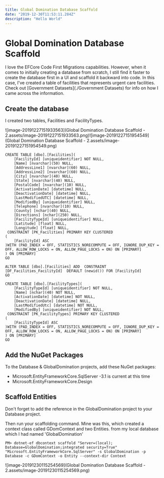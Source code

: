 ```yaml
---
title: Global Domination Database Scaffold
date: "2019-12-30T11:53:11.284Z"
description: "Hello World"
---
```

# Global Domination Database Scaffold

I love the EFCore Code First Migrations capabilities. However, when it comes to initially creating a database from scratch, I still find it faster to create the database first in a UI and scaffold it backward into code. In this case, I've created a table of facilities that represents urgent care facilities. Check out [Government Datasets](./Government Datasets) for info on how I came across the information. 

## Create the database

I created two tables, Facilities and FacilityTypes.

![image-20191227151933563](Global Domination Database Scaffold - 2.assets/image-20191227151933563.png)![image-20191227151954549](Global Domination Database Scaffold - 2.assets/image-20191227151954549.png)

```
CREATE TABLE [dbo].[Facilities](
	[FacilityId] [uniqueidentifier] NOT NULL,
	[Name] [nvarchar](50) NULL,
	[AddressLine1] [nvarchar](60) NULL,
	[AddressLine2] [nvarchar](60) NULL,
	[City] [nvarchar](40) NULL,
	[State] [nvarchar](40) NULL,
	[PostalCode] [nvarchar](10) NULL,
	[ActivationDate] [datetime] NULL,
	[DeactivationDate] [datetime] NULL,
	[LastModifiedUTC] [datetime] NULL,
	[ModifiedBy] [uniqueidentifier] NULL,
	[Telephone] [nvarchar](10) NULL,
	[County] [nchar](40) NULL,
	[Directions] [nchar](250) NULL,
	[FacilityTypeId] [uniqueidentifier] NULL,
	[Latitude] [float] NULL,
	[Longitude] [float] NULL,
 CONSTRAINT [PK_Facilities] PRIMARY KEY CLUSTERED 
(
	[FacilityId] ASC
)WITH (PAD_INDEX = OFF, STATISTICS_NORECOMPUTE = OFF, IGNORE_DUP_KEY = OFF, ALLOW_ROW_LOCKS = ON, ALLOW_PAGE_LOCKS = ON) ON [PRIMARY]
) ON [PRIMARY]
GO

ALTER TABLE [dbo].[Facilities] ADD  CONSTRAINT [DF_Facilities_FacilityId]  DEFAULT (newid()) FOR [FacilityId]
GO
```

```
CREATE TABLE [dbo].[FacilityTypes](
	[FacilityTypeId] [uniqueidentifier] NOT NULL,
	[Name] [nchar](40) NOT NULL,
	[ActivationDate] [datetime] NOT NULL,
	[DeactivationDate] [datetime] NULL,
	[LastModifiedUtc] [datetime] NOT NULL,
	[ModifiedBy] [uniqueidentifier] NOT NULL,
 CONSTRAINT [PK_FacilityTypes] PRIMARY KEY CLUSTERED 
(
	[FacilityTypeId] ASC
)WITH (PAD_INDEX = OFF, STATISTICS_NORECOMPUTE = OFF, IGNORE_DUP_KEY = OFF, ALLOW_ROW_LOCKS = ON, ALLOW_PAGE_LOCKS = ON) ON [PRIMARY]
) ON [PRIMARY]
GO

```

## Add the NuGet Packages

To the Database & GlobalDomination projects, add these NuGet packages:

- Microsoft.EntityFrameworkCore.SqlServer -3.1 is current at this time
- Microsoft.EntityFrameworkCore.Design

## Scaffold Entities

Don't forget to add the reference in the GlobalDomination project to your Database project.

Then run your scaffolding command. Mine was this, which created a context class called GDomContext and two Entities. from my local database which I had named 'GlobalDomination'

```
PM> dotnet-ef dbcontext scaffold "Server=(local); Database=GlobalDomination;integrated security=True" "Microsoft.EntityFrameworkCore.SqlServer" -s GlobalDomination -p Database -c GDomContext -o Entity --context-dir Context
```

![image-20191230115254569](Global Domination Database Scaffold - 2.assets/image-20191230115254569.png)